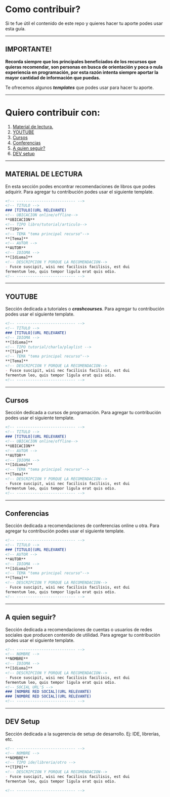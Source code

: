# Como contribuir?
Si te fue útil el contenido de este repo y quieres hacer tu aporte
podes usar esta guía.

---
## **IMPORTANTE!**
**Recorda siempre que los principales beneficiados de los 
recursos que quieras recomendar, son personas en busca de orientación y poca
o nula experiencia en programación, 
por esta razón intenta siempre aportar la mayor cantidad de información que puedas.**

Te ofrecemos algunos ***templates*** que podes usar para hacer tu aporte.

---

# Quiero contribuir con:  
1. [Material de lectura.](#material-de-lectura)
2. [YOUTUBE](#youtube)
3. [Cursos](#cursos) 
4. [Conferencias](#conferencias)
5. [A quien seguir?](#a-quien-seguir) 
5. [DEV setup](#dev-setup) 



---

## MATERIAL DE LECTURA
En esta sección podes encontrar recomendaciones de libros que podes 
adquirir.
Para agregar tu contribución podes usar el siguiente template.

```Markdown
<!-- -------------------------- -->
<!-- TITULO -->
### [TITULO](URL RELEVANTE)
<!-- UBICACION online/offline-->
**UBICACION**
<!-- TIPO libro/tutorial/articulo-->
**TIPO**
<!-- TEMA "tema principal recurso"-->
**[Tema]**
<!-- AUTOR -->
**AUTOR**
<!-- IDIOMA -->
**[Idioma]**
<!-- DESCRIPCION Y PORQUE LA RECOMENDACION-->
- Fusce suscipit, wisi nec facilisis facilisis, est dui 
fermentum leo, quis tempor ligula erat quis odio.  
<!-- -------------------------- -->
```
---

## YOUTUBE
Sección dedicada a tutoriales o ***crashcourses***.
Para agregar tu contribución podes usar el siguiente template.

```Markdown
<!-- -------------------------- -->
<!-- TITULO -->
### [TITULO](URL RELEVANTE)
<!-- IDIOMA -->
**[Idioma]**
<!-- TIPO tutorial/charla/playlist -->
**[Tipo]**
<!-- TEMA "tema principal recurso"-->
**[Tema]**
<!-- DESCRIPCION Y PORQUE LA RECOMENDACION-->
- Fusce suscipit, wisi nec facilisis facilisis, est dui 
fermentum leo, quis tempor ligula erat quis odio.  
<!-- -------------------------- -->
```
---

## Cursos 
Sección dedicada a cursos de programación. 
Para agregar tu contribución podes usar el siguiente template.
```Markdown
<!-- -------------------------- -->
<!-- TITULO -->
### [TITULO](URL RELEVANTE)
<!-- UBICACION online/offline-->
**UBICACION**
<!-- AUTOR -->
**AUTOR**
<!-- IDIOMA -->
**[Idioma]**
<!-- TEMA "tema principal recurso"-->
**[Tema]**
<!-- DESCRIPCION Y PORQUE LA RECOMENDACION-->
- Fusce suscipit, wisi nec facilisis facilisis, est dui 
fermentum leo, quis tempor ligula erat quis odio.  
<!-- -------------------------- -->
```
---

## Conferencias
Sección dedicada a recomendaciones de conferencias online u otra.
Para agregar tu contribución podes usar el siguiente template.

```Markdown
<!-- -------------------------- -->
<!-- TITULO -->
### [TITULO](URL RELEVANTE)
<!-- AUTOR -->
**AUTOR**
<!-- IDIOMA -->
**[Idioma]**
<!-- TEMA "tema principal recurso"-->
**[Tema]**
<!-- DESCRIPCION Y PORQUE LA RECOMENDACION-->
- Fusce suscipit, wisi nec facilisis facilisis, est dui 
fermentum leo, quis tempor ligula erat quis odio.  
<!-- -------------------------- -->
```
---



## A quien seguir? 
Sección dedicada a recomendaciones de cuentas o usuarios de redes sociales
que producen contenido de utilidad.
Para agregar tu contribución podes usar el siguiente template.

```Markdown
<!-- -------------------------- -->
<!-- NOMBRE -->
**NOMBRE**
<!-- IDIOMA -->
**[Idioma]**
<!-- DESCRIPCION Y PORQUE LA RECOMENDACION-->
- Fusce suscipit, wisi nec facilisis facilisis, est dui 
fermentum leo, quis tempor ligula erat quis odio.  
<!-- SOCIAL URL'S -->
### [NOMBRE RED SOCIAL](URL RELEVANTE)
### [NOMBRE RED SOCIAL](URL RELEVANTE)
<!-- -------------------------- -->
```
---



## DEV Setup 
Sección dedicada a la sugerencia de setup de desarrollo. Ej: IDE, librerías, etc. 

```Markdown
<!-- -------------------------- -->
<!-- NOMBRE -->
**NOMBRE**
<!-- TIPO ide/libreria/otro -->
**[TIPO]**
<!-- DESCRIPCION Y PORQUE LA RECOMENDACION-->
- Fusce suscipit, wisi nec facilisis facilisis, est dui 
fermentum leo, quis tempor ligula erat quis odio.  

<!-- -------------------------- -->
```






















